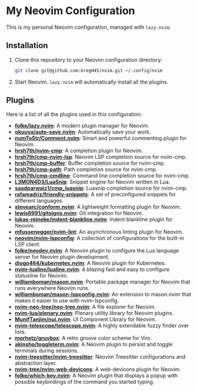 # My Neovim Configuration

This is my personal Neovim configuration, managed with `lazy.nvim`.

## Installation

1.  Clone this repository to your Neovim configuration directory:

    ```bash
    git clone git@github.com:GregH45/nvim.git ~/.config/nvim
    ```

2.  Start Neovim. `lazy.nvim` will automatically install all the plugins.

## Plugins

Here is a list of all the plugins used in this configuration:

*   **[folke/lazy.nvim](https://github.com/folke/lazy.nvim)**: A modern plugin manager for Neovim.
*   **[okuuva/auto-save.nvim](https://github.com/okuuva/auto-save.nvim)**: Automatically save your work.
*   **[numToStr/Comment.nvim](https://github.com/numToStr/Comment.nvim)**: Smart and powerful commenting plugin for Neovim.
*   **[hrsh7th/nvim-cmp](https://github.com/hrsh7th/nvim-cmp)**: A completion plugin for Neovim.
*   **[hrsh7th/cmp-nvim-lsp](https://github.com/hrsh7th/cmp-nvim-lsp)**: Neovim LSP completion source for nvim-cmp.
*   **[hrsh7th/cmp-buffer](https://github.com/hrsh7th/cmp-buffer)**: Buffer completion source for nvim-cmp.
*   **[hrsh7th/cmp-path](https://github.com/hrsh7th/cmp-path)**: Path completion source for nvim-cmp.
*   **[hrsh7th/cmp-cmdline](https://github.com/hrsh7th/cmp-cmdline)**: Command line completion source for nvim-cmp.
*   **[L3MON4D3/LuaSnip](https://github.com/L3MON4D3/LuaSnip)**: Snippet engine for Neovim written in Lua.
*   **[saadparwaiz1/cmp_luasnip](https://github.com/saadparwaiz1/cmp_luasnip)**: Luasnip completion source for nvim-cmp.
*   **[rafamadriz/friendly-snippets](https://github.com/rafamadriz/friendly-snippets)**: A set of preconfigured snippets for different languages.
*   **[stevearc/conform.nvim](https://github.com/stevearc/conform.nvim)**: A lightweight formatting plugin for Neovim.
*   **[lewis6991/gitsigns.nvim](https://github.com/lewis6991/gitsigns.nvim)**: Git integration for Neovim.
*   **[lukas-reineke/indent-blankline.nvim](https://github.com/lukas-reineke/indent-blankline.nvim)**: Indent blankline plugin for Neovim.
*   **[mfussenegger/nvim-lint](https://github.com/mfussenegger/nvim-lint)**: An asynchronous linting plugin for Neovim.
*   **[neovim/nvim-lspconfig](https://github.com/neovim/nvim-lspconfig)**: A collection of configurations for the built-in LSP client.
*   **[folke/neodev.nvim](https://github.com/folke/neodev.nvim)**: A Neovim plugin to configure the Lua language server for Neovim plugin development.
*   **[diogo464/kubernetes.nvim](https://github.com/diogo464/kubernetes.nvim)**: A Neovim plugin for Kubernetes.
*   **[nvim-lualine/lualine.nvim](https://github.com/nvim-lualine/lualine.nvim)**: A blazing fast and easy to configure statusline for Neovim.
*   **[williamboman/mason.nvim](https://github.com/williamboman/mason.nvim)**: Portable package manager for Neovim that runs everywhere Neovim runs.
*   **[williamboman/mason-lspconfig.nvim](https://github.com/williamboman/mason-lspconfig.nvim)**: An extension to mason.nvim that makes it easier to use with nvim-lspconfig.
*   **[nvim-neo-tree/neo-tree.nvim](https://github.com/nvim-neo-tree/neo-tree.nvim)**: A file explorer for Neovim.
*   **[nvim-lua/plenary.nvim](https://github.com/nvim-lua/plenary.nvim)**: Plenary utility library for Neovim plugins.
*   **[MunifTanjim/nui.nvim](https://github.com/MunifTanjim/nui.nvim)**: UI Component Library for Neovim.
*   **[nvim-telescope/telescope.nvim](https://github.com/nvim-telescope/telescope.nvim)**: A highly extendable fuzzy finder over lists.
*   **[morhetz/gruvbox](https://github.com/morhetz/gruvbox)**: A retro groove color scheme for Vim.
*   **[akinsho/toggleterm.nvim](https://github.com/akinsho/toggleterm.nvim)**: A Neovim plugin to persist and toggle terminals during sessions.
*   **[nvim-treesitter/nvim-treesitter](https://github.com/nvim-treesitter/nvim-treesitter)**: Neovim Treesitter configurations and abstraction layer.
*   **[nvim-tree/nvim-web-devicons](https://github.com/nvim-tree/nvim-web-devicons)**: A web-devicons plugin for Neovim.
*   **[folke/which-key.nvim](https://github.com/folke/which-key.nvim)**: A Neovim plugin that displays a popup with possible keybindings of the command you started typing.

